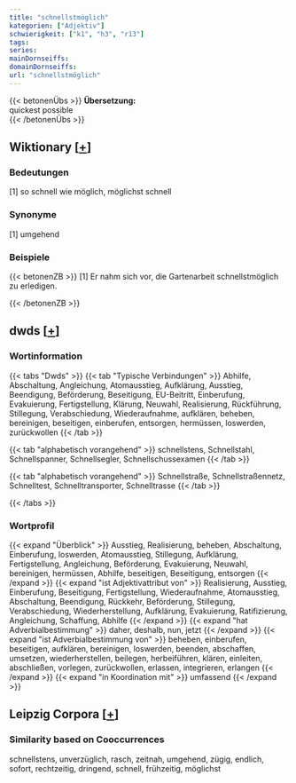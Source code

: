 ```yaml
---
title: "schnellstmöglich"
kategorien: ["Adjektiv"]
schwierigkeit: ["k1", "h3", "r13"]
tags:
series:
mainDornseiffs:
domainDornseiffs:
url: "schnellstmöglich"
---
```


{{< betonenÜbs >}}
**Übersetzung:**  
quickest possible  
{{< /betonenÜbs >}}

## Wiktionary [[+](https://de.wiktionary.org/wiki/schnellstmöglich)]

### Bedeutungen
[1] so schnell wie möglich, möglichst schnell  

### Synonyme
[1] umgehend  

### Beispiele
{{< betonenZB >}}
[1] Er nahm sich vor, die Gartenarbeit schnellstmöglich zu erledigen.  

{{< /betonenZB >}}


## dwds [[+](https://www.dwds.de/wb/schnellstmöglich)]

### Wortinformation
{{< tabs "Dwds" >}}
{{< tab "Typische Verbindungen" >}}
Abhilfe, Abschaltung, Angleichung, Atomausstieg, Aufklärung, Ausstieg, Beendigung, Beförderung, Beseitigung, EU-Beitritt, Einberufung, Evakuierung, Fertigstellung, Klärung, Neuwahl, Realisierung, Rückführung, Stillegung, Verabschiedung, Wiederaufnahme, aufklären, beheben, bereinigen, beseitigen, einberufen, entsorgen, hermüssen, loswerden, zurückwollen
{{< /tab >}}

{{< tab "alphabetisch vorangehend" >}}
schnellstens, Schnellstahl, Schnellspanner, Schnellsegler, Schnellschussexamen
{{< /tab >}}

{{< tab "alphabetisch vorangehend" >}}
Schnellstraße, Schnellstraßennetz, Schnelltest, Schnelltransporter, Schnelltrasse
{{< /tab >}}

{{< /tabs >}}

### Wortprofil
{{< expand "Überblick" >}} Ausstieg, Realisierung, beheben, Abschaltung, Einberufung, loswerden, Atomausstieg, Stillegung, Aufklärung, Fertigstellung, Angleichung, Beförderung, Evakuierung, Neuwahl, bereinigen, hermüssen, Abhilfe, beseitigen, Beseitigung, entsorgen {{< /expand >}}
{{< expand "ist Adjektivattribut von" >}} Realisierung, Ausstieg, Einberufung, Beseitigung, Fertigstellung, Wiederaufnahme, Atomausstieg, Abschaltung, Beendigung, Rückkehr, Beförderung, Stillegung, Verabschiedung, Wiederherstellung, Aufklärung, Evakuierung, Ratifizierung, Angleichung, Schaffung, Abhilfe {{< /expand >}}
{{< expand "hat Adverbialbestimmung" >}} daher, deshalb, nun, jetzt {{< /expand >}}
{{< expand "ist Adverbialbestimmung von" >}} beheben, einberufen, beseitigen, aufklären, bereinigen, loswerden, beenden, abschaffen, umsetzen, wiederherstellen, beilegen, herbeiführen, klären, einleiten, abschließen, vorlegen, zurückwollen, erlassen, integrieren, erlangen {{< /expand >}}
{{< expand "in Koordination mit" >}} umfassend {{< /expand >}}

## Leipzig Corpora [[+](https://corpora.uni-leipzig.de/en/res?word=schnellstmöglich&corpusId=deu_newscrawl-public_2018)]


### Similarity based on Cooccurrences
schnellstens, unverzüglich, rasch, zeitnah, umgehend, zügig, endlich, sofort, rechtzeitig, dringend, schnell, frühzeitig, möglichst

